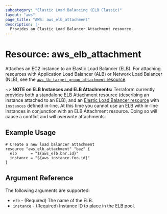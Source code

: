```yaml
---
subcategory: "Elastic Load Balancing (ELB Classic)"
layout: "aws"
page_title: "AWS: aws_elb_attachment"
description: |-
  Provides an Elastic Load Balancer Attachment resource.
---
```


# Resource: aws_elb_attachment

Attaches an EC2 instance to an Elastic Load Balancer (ELB). For attaching resources with Application Load Balancer (ALB) or Network Load Balancer (NLB), see the [`aws_lb_target_group_attachment` resource](/docs/providers/aws/r/lb_target_group_attachment.html).

~> **NOTE on ELB Instances and ELB Attachments:** Terraform currently provides
both a standalone ELB Attachment resource (describing an instance attached to
an ELB), and an [Elastic Load Balancer resource](elb.html) with
`instances` defined in-line. At this time you cannot use an ELB with in-line
instances in conjunction with an ELB Attachment resource. Doing so will cause a
conflict and will overwrite attachments.

## Example Usage

```hcl
# Create a new load balancer attachment
resource "aws_elb_attachment" "baz" {
  elb      = "${aws_elb.bar.id}"
  instance = "${aws_instance.foo.id}"
}
```

## Argument Reference

The following arguments are supported:

* `elb` - (Required) The name of the ELB.
* `instance` - (Required) Instance ID to place in the ELB pool.
